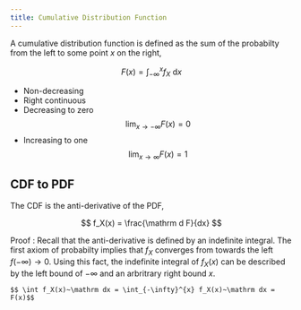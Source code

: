 ```yaml
---
title: Cumulative Distribution Function
---
```


A cumulative distribution function is defined as the sum of the probabilty from the left to some point $x$ on the right,

$$ F(x) = \int_{-\infty}^x f_X~\mathrm dx $$

* Non-decreasing
* Right continuous
* Decreasing to zero
    $$ \lim_{x\rightarrow -\infty} F(x) = 0 $$
* Increasing to one
    $$ \lim_{x\rightarrow \infty} F(x) = 1 $$

## CDF to PDF

The CDF is the anti-derivative of the PDF,

$$ f_X(x) = \frac{\mathrm d F}{dx} $$

Proof
: Recall that the anti-derivative is defined by an indefinite integral. The first axiom of probabilty implies that $f_X$ converges from towards the left $f(-\infty) \rightarrow 0$. Using this fact, the indefinite integral of $f_X(x)$ can be described by the left bound of $-\infty$ and an arbritrary right bound $x$.

    $$ \int f_X(x)~\mathrm dx = \int_{-\infty}^{x} f_X(x)~\mathrm dx = F(x)$$